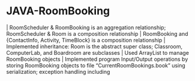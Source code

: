 # JAVA-RoomBooking
| RoomScheduler & RoomBooking is an aggregation relationship; RoomScheduler & Room is a composition relationship
| RoomBooking and {ContactInfo, Activity, TimeBlock} is a composition relationship
| Implemented inheritance: Room is the abstract super class; Classroom, ComputerLab, and Boardroom are subclasses
| Used ArrayList to manage RoomBooking objects
| Implemented program Input/Output operations by storing RoomBooking objects to file “CurrentRoomBookings.book” using serialization; exception handling including
